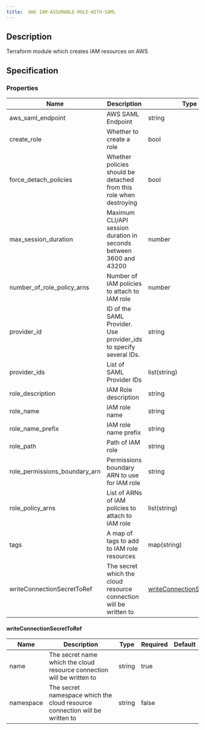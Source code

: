 ```yaml
---
title:  AWS IAM-ASSUMABLE-ROLE-WITH-SAML
---
```


## Description

Terraform module which creates IAM resources on AWS

## Specification


### Properties

 Name | Description | Type | Required | Default 
 ------------ | ------------- | ------------- | ------------- | ------------- 
 aws_saml_endpoint | AWS SAML Endpoint | string | false |  
 create_role | Whether to create a role | bool | false |  
 force_detach_policies | Whether policies should be detached from this role when destroying | bool | false |  
 max_session_duration | Maximum CLI/API session duration in seconds between 3600 and 43200 | number | false |  
 number_of_role_policy_arns | Number of IAM policies to attach to IAM role | number | false |  
 provider_id | ID of the SAML Provider. Use provider_ids to specify several IDs. | string | false |  
 provider_ids | List of SAML Provider IDs | list(string) | false |  
 role_description | IAM Role description | string | false |  
 role_name | IAM role name | string | false |  
 role_name_prefix | IAM role name prefix | string | false |  
 role_path | Path of IAM role | string | false |  
 role_permissions_boundary_arn | Permissions boundary ARN to use for IAM role | string | false |  
 role_policy_arns | List of ARNs of IAM policies to attach to IAM role | list(string) | false |  
 tags | A map of tags to add to IAM role resources | map(string) | false |  
 writeConnectionSecretToRef | The secret which the cloud resource connection will be written to | [writeConnectionSecretToRef](#writeConnectionSecretToRef) | false |  


#### writeConnectionSecretToRef

 Name | Description | Type | Required | Default 
 ------------ | ------------- | ------------- | ------------- | ------------- 
 name | The secret name which the cloud resource connection will be written to | string | true |  
 namespace | The secret namespace which the cloud resource connection will be written to | string | false |  
